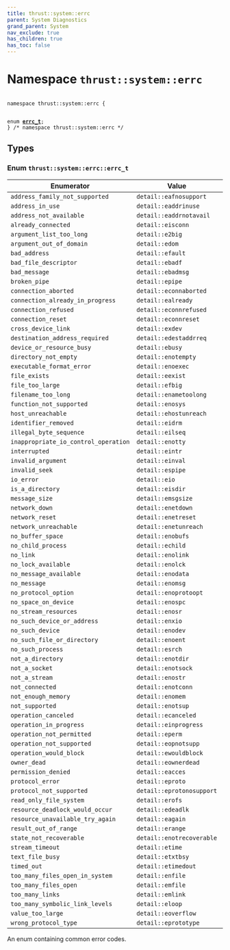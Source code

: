 ```yaml
---
title: thrust::system::errc
parent: System Diagnostics
grand_parent: System
nav_exclude: true
has_children: true
has_toc: false
---
```


# Namespace `thrust::system::errc`

<code class="doxybook">
<span>namespace thrust::system::errc {</span>
<br>
<span>enum <b><a href="{{ site.baseurl }}/api/namespaces/namespacethrust_1_1system_1_1errc.html#enum-errc-t">errc&#95;t</a></b>;</span>
<span>} /* namespace thrust::system::errc */</span>
</code>

## Types

<h3 id="enum-errc-t">
Enum <code>thrust::system::errc::errc&#95;t</code>
</h3>

| Enumerator | Value | Description |
|------------|-------|-------------|
| `address_family_not_supported` | `detail::eafnosupport` |  |
| `address_in_use` | `detail::eaddrinuse` |  |
| `address_not_available` | `detail::eaddrnotavail` |  |
| `already_connected` | `detail::eisconn` |  |
| `argument_list_too_long` | `detail::e2big` |  |
| `argument_out_of_domain` | `detail::edom` |  |
| `bad_address` | `detail::efault` |  |
| `bad_file_descriptor` | `detail::ebadf` |  |
| `bad_message` | `detail::ebadmsg` |  |
| `broken_pipe` | `detail::epipe` |  |
| `connection_aborted` | `detail::econnaborted` |  |
| `connection_already_in_progress` | `detail::ealready` |  |
| `connection_refused` | `detail::econnrefused` |  |
| `connection_reset` | `detail::econnreset` |  |
| `cross_device_link` | `detail::exdev` |  |
| `destination_address_required` | `detail::edestaddrreq` |  |
| `device_or_resource_busy` | `detail::ebusy` |  |
| `directory_not_empty` | `detail::enotempty` |  |
| `executable_format_error` | `detail::enoexec` |  |
| `file_exists` | `detail::eexist` |  |
| `file_too_large` | `detail::efbig` |  |
| `filename_too_long` | `detail::enametoolong` |  |
| `function_not_supported` | `detail::enosys` |  |
| `host_unreachable` | `detail::ehostunreach` |  |
| `identifier_removed` | `detail::eidrm` |  |
| `illegal_byte_sequence` | `detail::eilseq` |  |
| `inappropriate_io_control_operation` | `detail::enotty` |  |
| `interrupted` | `detail::eintr` |  |
| `invalid_argument` | `detail::einval` |  |
| `invalid_seek` | `detail::espipe` |  |
| `io_error` | `detail::eio` |  |
| `is_a_directory` | `detail::eisdir` |  |
| `message_size` | `detail::emsgsize` |  |
| `network_down` | `detail::enetdown` |  |
| `network_reset` | `detail::enetreset` |  |
| `network_unreachable` | `detail::enetunreach` |  |
| `no_buffer_space` | `detail::enobufs` |  |
| `no_child_process` | `detail::echild` |  |
| `no_link` | `detail::enolink` |  |
| `no_lock_available` | `detail::enolck` |  |
| `no_message_available` | `detail::enodata` |  |
| `no_message` | `detail::enomsg` |  |
| `no_protocol_option` | `detail::enoprotoopt` |  |
| `no_space_on_device` | `detail::enospc` |  |
| `no_stream_resources` | `detail::enosr` |  |
| `no_such_device_or_address` | `detail::enxio` |  |
| `no_such_device` | `detail::enodev` |  |
| `no_such_file_or_directory` | `detail::enoent` |  |
| `no_such_process` | `detail::esrch` |  |
| `not_a_directory` | `detail::enotdir` |  |
| `not_a_socket` | `detail::enotsock` |  |
| `not_a_stream` | `detail::enostr` |  |
| `not_connected` | `detail::enotconn` |  |
| `not_enough_memory` | `detail::enomem` |  |
| `not_supported` | `detail::enotsup` |  |
| `operation_canceled` | `detail::ecanceled` |  |
| `operation_in_progress` | `detail::einprogress` |  |
| `operation_not_permitted` | `detail::eperm` |  |
| `operation_not_supported` | `detail::eopnotsupp` |  |
| `operation_would_block` | `detail::ewouldblock` |  |
| `owner_dead` | `detail::eownerdead` |  |
| `permission_denied` | `detail::eacces` |  |
| `protocol_error` | `detail::eproto` |  |
| `protocol_not_supported` | `detail::eprotonosupport` |  |
| `read_only_file_system` | `detail::erofs` |  |
| `resource_deadlock_would_occur` | `detail::edeadlk` |  |
| `resource_unavailable_try_again` | `detail::eagain` |  |
| `result_out_of_range` | `detail::erange` |  |
| `state_not_recoverable` | `detail::enotrecoverable` |  |
| `stream_timeout` | `detail::etime` |  |
| `text_file_busy` | `detail::etxtbsy` |  |
| `timed_out` | `detail::etimedout` |  |
| `too_many_files_open_in_system` | `detail::enfile` |  |
| `too_many_files_open` | `detail::emfile` |  |
| `too_many_links` | `detail::emlink` |  |
| `too_many_symbolic_link_levels` | `detail::eloop` |  |
| `value_too_large` | `detail::eoverflow` |  |
| `wrong_protocol_type` | `detail::eprototype` |  |

An enum containing common error codes. 


